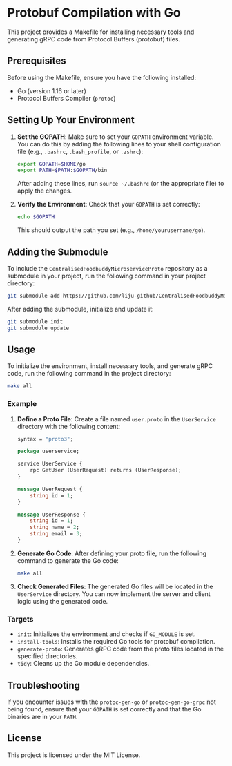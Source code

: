 # Protobuf Compilation with Go

This project provides a Makefile for installing necessary tools and generating gRPC code from Protocol Buffers (protobuf) files.

## Prerequisites

Before using the Makefile, ensure you have the following installed:

- Go (version 1.16 or later)
- Protocol Buffers Compiler (`protoc`)

## Setting Up Your Environment

1. **Set the GOPATH**: Make sure to set your `GOPATH` environment variable. You can do this by adding the following lines to your shell configuration file (e.g., `.bashrc`, `.bash_profile`, or `.zshrc`):

   ```bash
   export GOPATH=$HOME/go
   export PATH=$PATH:$GOPATH/bin
   ```

   After adding these lines, run `source ~/.bashrc` (or the appropriate file) to apply the changes.

2. **Verify the Environment**: Check that your `GOPATH` is set correctly:

   ```bash
   echo $GOPATH
   ```

   This should output the path you set (e.g., `/home/yourusername/go`).

## Adding the Submodule

To include the `CentralisedFoodbuddyMicroserviceProto` repository as a submodule in your project, run the following command in your project directory:

```bash
git submodule add https://github.com/liju-github/CentralisedFoodbuddyMicroserviceProto
```

After adding the submodule, initialize and update it:

```bash
git submodule init
git submodule update
```

## Usage

To initialize the environment, install necessary tools, and generate gRPC code, run the following command in the project directory:

```bash
make all
```

### Example

1. **Define a Proto File**: Create a file named `user.proto` in the `UserService` directory with the following content:

   ```proto
   syntax = "proto3";

   package userservice;

   service UserService {
       rpc GetUser (UserRequest) returns (UserResponse);
   }

   message UserRequest {
       string id = 1;
   }

   message UserResponse {
       string id = 1;
       string name = 2;
       string email = 3;
   }
   ```

2. **Generate Go Code**: After defining your proto file, run the following command to generate the Go code:

   ```bash
   make all
   ```

3. **Check Generated Files**: The generated Go files will be located in the `UserService` directory. You can now implement the server and client logic using the generated code.

### Targets

- `init`: Initializes the environment and checks if `GO_MODULE` is set.
- `install-tools`: Installs the required Go tools for protobuf compilation.
- `generate-proto`: Generates gRPC code from the proto files located in the specified directories.
- `tidy`: Cleans up the Go module dependencies.

## Troubleshooting

If you encounter issues with the `protoc-gen-go` or `protoc-gen-go-grpc` not being found, ensure that your `GOPATH` is set correctly and that the Go binaries are in your `PATH`.

## License

This project is licensed under the MIT License.
